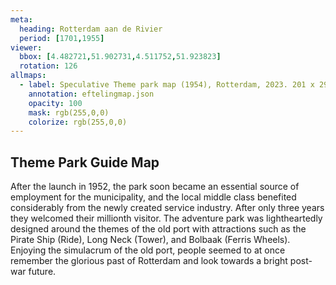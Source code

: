 ```yaml
---
meta:
  heading: Rotterdam aan de Rivier
  period: [1701,1955]
viewer:
  bbox: [4.482721,51.902731,4.511752,51.923823]
  rotation: 126
allmaps:
  - label: Speculative Theme park map (1954), Rotterdam, 2023. 201 x 297mm. The Berlage. Based on the park map of Henry Knoet of 1986. Scale 1:5,000. De Efteling Archive.
    annotation: eftelingmap.json
    opacity: 100
    mask: rgb(255,0,0)
    colorize: rgb(255,0,0)
---
```

##  Theme Park Guide Map

After the launch in 1952, the park soon became an essential source of employment for the municipality, and the local middle class benefited considerably from the newly created service industry. After only three years they welcomed their millionth visitor. The adventure park was lightheartedly designed around the themes of the old port with attractions such as the Pirate Ship (Ride), Long Neck (Tower), and Bolbaak (Ferris Wheels). Enjoying the simulacrum of the old port, people seemed to at once remember the glorious past of Rotterdam and look towards a bright post-war future.
